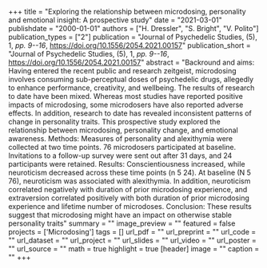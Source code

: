 +++
title = "Exploring the relationship between microdosing, personality and emotional insight: A prospective study"
date = "2021-03-01"
publishdate = "2000-01-01"
authors = ["H. Dressler", "S. Bright", "V. Polito"]
publication_types = ["2"]
publication = "Journal of Psychedelic Studies, (5), 1, _pp. 9--16_, https://doi.org/10.1556/2054.2021.00157"
publication_short = "Journal of Psychedelic Studies, (5), 1, _pp. 9--16_, https://doi.org/10.1556/2054.2021.00157"
abstract = "Backround and aims: Having entered the recent public and research zeitgeist, microdosing involves consuming sub-perceptual doses of psychedelic drugs, allegedly to enhance performance, creativity, and wellbeing. The results of research to date have been mixed. Whereas most studies have reported positive impacts of microdosing, some microdosers have also reported adverse effects. In addition, research to date has revealed inconsistent patterns of change in personality traits. This prospective study explored the relationship between microdosing, personality change, and emotional awareness. Methods: Measures of personality and alexithymia were collected at two time points. 76 microdosers participated at baseline. Invitations to a follow-up survey were sent out after 31 days, and 24 participants were retained. Results: Conscientiousness increased, while neuroticism decreased across these time points (n 5 24). At baseline (N 5 76), neuroticism was associated with alexithymia. In addition, neuroticism correlated negatively with duration of prior microdosing experience, and extraversion correlated positively with both duration of prior microdosing experience and lifetime number of microdoses. Conclusion: These results suggest that microdosing might have an impact on otherwise stable personality traits"
summary = ""
image_preview = ""
featured = false
projects = ['Microdosing']
tags = []
url_pdf = ""
url_preprint = ""
url_code = ""
url_dataset = ""
url_project = ""
url_slides = ""
url_video = ""
url_poster = ""
url_source = ""
math = true
highlight = true
[header]
image = ""
caption = ""
+++
